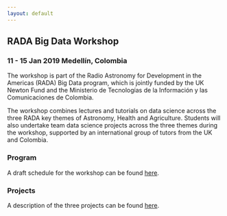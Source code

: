 ```yaml
---
layout: default
---
```


## RADA Big Data Workshop
### 11 - 15 Jan 2019 Medellín, Colombia 

The workshop is part of the Radio Astronomy for Development in the Americas (RADA) Big Data program, which is jointly funded by the UK Newton Fund and the Ministerio de Tecnologías de la Información y las Comunicaciones de Colombia.

The workshop combines lectures and tutorials on data science across the three RADA key themes of Astronomy, Health and Agriculture. Students will also undertake team data science projects across the three themes during the workshop, supported by an international group of tutors from the UK and Colombia.

### Program

A draft schedule for the workshop can be found [here](./Program.html).

### Projects

A description of the three projects can be found [here](www.as595.github.io/RADABigData/Projects).
